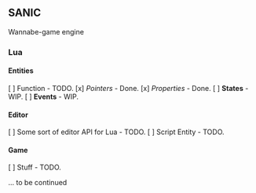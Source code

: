 ## SANIC

Wannabe-game engine

### Lua
#### Entities
[ ] Function - TODO.
[x] *Pointers* - Done.
[x] *Properties* - Done.
[ ] **States** - WIP.
[ ] **Events** - WIP.

#### Editor
[ ] Some sort of editor API for Lua - TODO.
[ ] Script Entity - TODO.

#### Game
[ ] Stuff - TODO.

... to be continued
